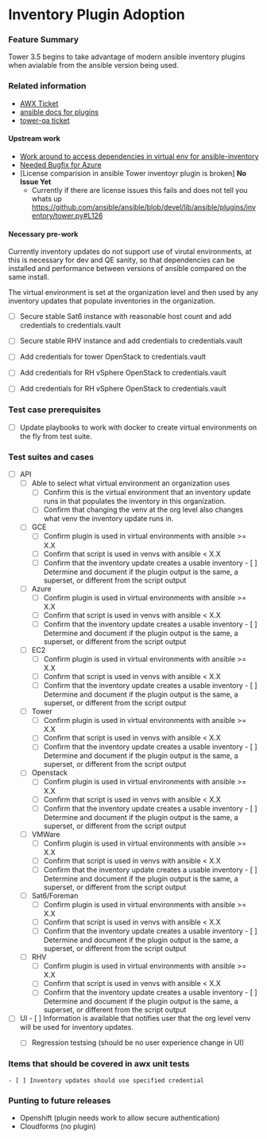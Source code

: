 # Inventory Plugin Adoption

### Feature Summary

Tower 3.5 begins to take advantage of modern ansible inventory plugins
when avialable from the ansible version being used.

### Related information
* [AWX Ticket](https://github.com/ansible/awx/issues/2630)
* [ansible docs for plugins](https://docs.ansible.com/ansible/2.6/plugins/inventory.html?highlight=inventory%20plugins#plugin-list)
* [tower-qa ticket](https://github.com/ansible/tower-qa/issues/2652)

#### Upstream work
* [Work around to access dependencies in virtual env for ansible-inventory](https://github.com/ansible/ansible/issues/50714)
* [Needed Bugfix for Azure](https://github.com/ansible/ansible/pull/50006)
* [License comparision in ansible Tower inventoyr plugin is broken] **No Issue Yet**
   * Currently if there are license issues this fails and does not tell you whats up
     https://github.com/ansible/ansible/blob/devel/lib/ansible/plugins/inventory/tower.py#L126

#### Necessary pre-work

Currently inventory updates do not support use of virutal environments,
at this is necessary for dev and QE sanity, so that dependencies can be
installed and performance between versions of ansible compared on the
same install.

The virtual environment is set at the organization level and then used by any
inventory updates that populate inventories in the organization.

- [ ] Secure stable Sat6 instance with reasonable host count and add credentials to credentials.vault
- [ ] Secure stable RHV instance and add credentials to credentials.vault
- [ ] Add credentials for tower OpenStack to credentials.vault
- [ ] Add credentials for RH vSphere OpenStack to credentials.vault
- [ ] Add credentials for RH vSphere OpenStack to credentials.vault


### Test case prerequisites

- [ ] Update playbooks to work with docker to create virtual environments on the fly from test suite.

### Test suites and cases
* [ ] API
    - [ ] Able to select what virtual environment an organization uses
       - [ ] Confirm this is the virtual environment that an inventory update runs in that populates the inventory in this organization.
       - [ ] Confirm that changing the venv at the org level also changes what venv the inventory update runs in.
    - [ ] GCE
       - [ ] Confirm plugin is used in virtual environments with ansible >= X.X
       - [ ] Confirm that script is used in venvs with ansible < X.X
       - [ ] Confirm that the inventory update creates a usable inventory
			 - [ ] Determine and document if the plugin output is the same, a superset, or different from the script output
    - [ ] Azure
       - [ ] Confirm plugin is used in virtual environments with ansible >= X.X
       - [ ] Confirm that script is used in venvs with ansible < X.X
       - [ ] Confirm that the inventory update creates a usable inventory
			 - [ ] Determine and document if the plugin output is the same, a superset, or different from the script output
    - [ ] EC2
       - [ ] Confirm plugin is used in virtual environments with ansible >= X.X
       - [ ] Confirm that script is used in venvs with ansible < X.X
       - [ ] Confirm that the inventory update creates a usable inventory
			 - [ ] Determine and document if the plugin output is the same, a superset, or different from the script output
    - [ ] Tower
       - [ ] Confirm plugin is used in virtual environments with ansible >= X.X
       - [ ] Confirm that script is used in venvs with ansible < X.X
       - [ ] Confirm that the inventory update creates a usable inventory
			 - [ ] Determine and document if the plugin output is the same, a superset, or different from the script output
    - [ ] Openstack
       - [ ] Confirm plugin is used in virtual environments with ansible >= X.X
       - [ ] Confirm that script is used in venvs with ansible < X.X
       - [ ] Confirm that the inventory update creates a usable inventory
			 - [ ] Determine and document if the plugin output is the same, a superset, or different from the script output
    - [ ] VMWare
       - [ ] Confirm plugin is used in virtual environments with ansible >= X.X
       - [ ] Confirm that script is used in venvs with ansible < X.X
       - [ ] Confirm that the inventory update creates a usable inventory
			 - [ ] Determine and document if the plugin output is the same, a superset, or different from the script output
    - [ ] Sat6/Foreman
       - [ ] Confirm plugin is used in virtual environments with ansible >= X.X
       - [ ] Confirm that script is used in venvs with ansible < X.X
       - [ ] Confirm that the inventory update creates a usable inventory
			 - [ ] Determine and document if the plugin output is the same, a superset, or different from the script output
    - [ ] RHV
       - [ ] Confirm plugin is used in virtual environments with ansible >= X.X
       - [ ] Confirm that script is used in venvs with ansible < X.X
       - [ ] Confirm that the inventory update creates a usable inventory
			 - [ ] Determine and document if the plugin output is the same, a superset, or different from the script output

* [ ] UI
		- [ ] Information is available that notifies user that the org level venv will be used for inventory updates.
    - [ ] Regression testsing (should be no user experience change in UI)


### Items that should be covered in awx unit tests

	- [ ] Inventory updates should use specified credential

### Punting to future releases
* Openshift (plugin needs work to allow secure authentication)
* Cloudforms (no plugin)
